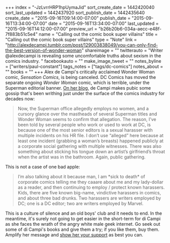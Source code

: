+++
index = "-JzLvrrHRP1hpUymaJid"
sort_create_date = 1442420040
sort_last_updated = 1442437920
sort_publish_date = 1442435640
create_date = "2015-09-16T09:14:00-07:00"
publish_date = "2015-09-16T13:34:00-07:00"
date = "2015-09-16T13:34:00-07:00"
last_updated = "2015-09-16T14:12:00-07:00"
preview_url = "b26b20b6-034a-aecc-e48f-7f883b51c5e4"
name = "Calling out the comic book super villains"
title = "Calling out the comic book super villains"
type = "Note"
link = "http://alexdecampi.tumblr.com/post/129003838049/you-can-only-find-the-best-version-of-wonder-woman"
shareimage = ""
twitterauto = "Writer @alexdecampi is revealing some uncomfortable truths about sexism in the comics industry. "
facebookauto = ""
make_image_tweet = ""
notes_byline = ["writers/paul-constant"]
tags_notes = ["tags/dc-comics"]
notes_about = ""
books = ""
+++
Alex de Campi's critically acclaimed Wonder Woman comic, *Sensation Comics*, is being canceled. DC Comics has moved the separate ongoing *Wonder Woman* comic, which is terrible, under the Superman editorial banner. [On her blog](http://alexdecampi.tumblr.com/post/129003838049/you-can-only-find-the-best-version-of-wonder-woman), de Campi makes pubic some gossip that's been writhing just under the surface of the comics industry for decades now:

<blockquote>Now, the Superman office allegedly employs no women, and a cursory glance over the mastheads of several Superman titles and Wonder Woman seems to confirm that allegation. The reason, I’ve been told by several people who work or used to work at DC, is because one of the most senior editors is a sexual harasser with multiple incidents on his HR file. I don’t use “alleged” here because at least one incident (grabbing a woman’s breasts) happened publicly at a corporate social gathering with multiple witnesses. There was also something about sticking his tongue down an artist’s girlfriend’s throat when the artist was in the bathroom. Again, public gathering.</blockquote>

This is not a case of one bad apple:

<blockquote>I’m also talking about it because man, I am *sick to death* of corporate comics telling me they caaare about me and my lady-dollar as a reader, and then continuing to employ / protect known harassers. Kids, there are five known big-name, vindictive harassers in comics, and about three bad drunks. Two harassers are writers employed by DC; one is a DC editor; two are writers employed by Marvel.</blockquote>

This is a culture of silence and an old boys' club and it needs to end. In the meantime, it's surely not going to get easier in the short-term for di Campi as she faces the wrath of the angry white male geek internet. Go seek out some of di Campi's books and give them a try; if you like them, buy them. Amplify her message and [show her your support](https://twitter.com/alexdecampi) as best you can.